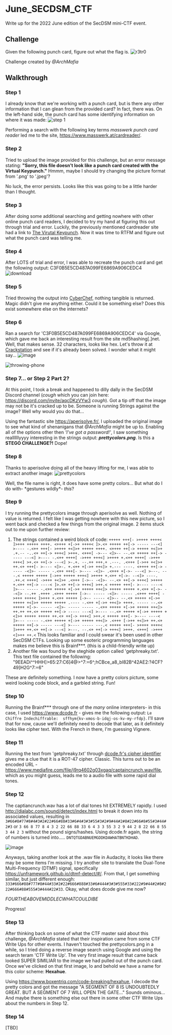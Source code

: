 # June_SECDSM_CTF
Write up for the 2022 June edition of the SecDSM mini-CTF event.

## Challenge
Given the following punch card, figure out what the flag is.
![r3tr0](https://user-images.githubusercontent.com/101227395/171697595-24b3c275-aeab-4c5c-a21f-910c9af463df.jpg)

Challenge created by _@ArchMafia_

## Walkthrough
### Step 1
I already know that we're working with a punch card, but is there any other information that I can glean from the provided card?  In fact, there was.  On the left-hand side, the punch card has some identifying information on where it was made:
![step 1](https://user-images.githubusercontent.com/101227395/171699951-93de0fe3-a316-48c6-a7dc-f229e0f8b30d.jpg)

Performing a search with the following key terms _masswerk punch card reader_ led me to the site, https://www.masswerk.at/cardreader/.

### Step 2
Tried to upload the image provided for this challenge, but an error message stating: **"Sorry, this file doesn't look like a punch card created with the Virtual Keypunch."**  Hmmm, maybe I should try changing the picture format from '.png' to '.jpeg'?

No luck, the error persists.  Looks like this was going to be a little harder than I thought.

### Step 3
After doing some additional searching and getting nowhere with other online punch card readers, I decided to try my hand at figuring this out through trial and error.  Luckily, the previously mentioned cardreader site had a link to [The Virutal Keypunch](https://www.masswerk.at/keypunch/).  Now it was time to RTFM and figure out what the punch card was telling me.

### Step 4
After LOTS of trial and error, I was able to recreate the punch card and get the following output: C3F0B5E5CD487A099FE6869A906CEDC4
![download](https://user-images.githubusercontent.com/101227395/171728556-7f74e9ca-2d96-4295-a8ff-9959383be645.png)


### Step 5
Tried throwing the output into [CyberChef](https://gchq.github.io/CyberChef/), nothing tangible is returned.  Magic didn't give me anything either.  Could it be something else?  Does this exist somewhere else on the internets?

### Step 6
Ran a search for 'C3F0B5E5CD487A099FE6869A906CEDC4' via Google, which gave me back an interesting result from the site md5hashing[.]net.  Well, that makes sense.  32 characters, looks like hex.  Let's throw it at [Crackstation](https://crackstation.net/) and see if it's already been solved.  I wonder what it might say...
![image](https://user-images.githubusercontent.com/101227395/171735964-fcbdcfbc-20ff-4953-a74e-d32abb1b2a14.png)

![throwing-phone](https://user-images.githubusercontent.com/101227395/171748159-024d93c3-1351-48e7-b8c1-f9892eff376a.gif)


### Step 7... or Step 2 Part 2?
At this point, I took a break and happened to dilly dally in the SecDSM Discord channel (*cough* which you can join here: https://discord.com/invite/aqcDKzVYw3 *cough*).  Got a tip off that the image may not be it's cracked up to be.  Someone is running Strings against the image?  Well why would you do that...

Using the fantastic site https://aperisolve.fr/, I uploaded the original image to see what kind of shenanigans that _@ArchMafia_ might be up to.  Enabling all of the options other then *'I've got a password!'*, I saw something reallllllyyyy interesting in the strings output: ***prettycolors.png***.  Is this a **STEGO CHALLENGE?!**  Dope!

### Step 8
Thanks to aperisolve doing all of the heavy lifting for me, I was able to extract another image:
![prettycolors](https://user-images.githubusercontent.com/101227395/171733832-0891aece-99b6-4a86-a27c-8c8378cfeceb.png)

Well, the file name is right, it does have some pretty colors...  But what do I do with- \*gestures wildly\*- *this*?  

### Step 9
I try running the prettycolors image through aperisolve as well.  Nothing of value is returned.  I felt like I was getting nowhere with this new picture, so I went back and checked a few things from the original image.  2 items stuck out to me upon further review:

1) The strings contained a weird block of code: 
`+++++ +++[- >++++ ++++< ]>+++ +++++ ++++. <++++ +[->+ ++++< ]>.<+ +++++
++[-> ----- ---<] >---- -.<++ +++[- >++++ +<]>+ +++++ ++++. <++++ ++[->
+++++ +<]>+ .+.-- -..<+ ++[-> +++<] >+++. <+++[ ->--- <]>-- --.<+ +++++
++[-> ----- ---<] >---- -.<++ ++++[ ->+++ +++<] >++++ +.<++ ++++[ ->+++
+++<] >+.<+ ++[-> ---<] >-.+. --.++ +++.+ .---. .<+++ [->++ +<]>+ ++.<+
+++[- >---- <]>-. +.<++ +[->+ ++<]> +.--- ----. <++++ ++[-> ----- -<]>-
----- -.<++ +++[- >---- -<]>- .<+++ +[->- ---<] >---. ---.< +++++ +++++
[->++ +++++ +++<] >++++ +.<++ +[->- --<]> ----. .++.< ++++[ ->+++ +<]>+
.<+++ [->-- -<]>- --.<+ ++[-> +++<] >++++ +.<++ ++[-> ----< ]>.<+ ++[->
+++<] >++.< +++++ +++[- >---- ----< ]>--- ----- -.<++ +++++ +[->+ +++++
++<]> +++++ +++++ +.<++ +[->- --<]> --.++ .++++ .<+++ +++++ [->-- -----
-<]>- ----- .<+++ ++++[ ->+++ ++++< ]>+++ +.<++ +++++ [->-- ----- <]>--
--.<+ +++++ +[->+ +++++ +<]>+ +++++ +++++ .---- -.<++ +[->+ ++<]> ++++.
----- --.<+ +++++ +[->- ----- -<]>- ----- ----- -.<++ +++++ +[->+ +++++
++<]> ++.++ ++.<+ +++++ ++[-> ----- ---<] >---- --.<+ +++++ +[->+ +++++
+<]>+ +++++ +++++ ++.<+ ++[-> +++<] >++.< +++++ +++[- >---- ----< ]>---
----- -.<++ +++++ +[->+ +++++ ++<]> .<+++ [->++ +<]>+ ++.<+ +++++ ++[->
----- ---<] >---- ----- ---.< +++++ +++[- >++++ ++++< ]>+++ ++.<+ ++[->
---<] >---. --.<+ ++[-> +++<] >+++. <+++[ ->+++ <]>++ ++.<`
This looks familiar and I could swear it's been used in other SecDSM CTFs.  Looking up some esoteric programming languages makes me believe this is Brainf***.  (this is a child-friendly write up)
2) Another file was found by the steghide option called 'getphreaky.txt'.  This text file contained the following: "9EEADi^^HHH]>65:27:C6]4@>^7:=6^;hCBce_a8_bI82B^42AE2:?4CF?49]H2G^7:=6"

These are definitely something.  I now have a pretty colors picture, some weird looking code block, and a garbled string.  Fun!

### Step 10
Running the Brainf*** through one of the *many* online interpreters- in this case, I used https://www.dcode.fr - gives me the following output: `Le Chiffre Indechiffrable: 
sffhym{kv-xmos-b-idqj-os-kv-my-rfdp}`.  I'll save that for now, cause we'll definitely need to decode that later, as it definitely looks like cipher text.  With the French in there, I'm guessing Vignere.  

### Step 11
Running the text from 'getphreaky.txt' through [dcode.fr's cipher identifier](https://www.dcode.fr/cipher-identifier) gives me a clue that it is a ROT-47 cipher.  Classic.  This turns out to be an encoded URL - https://www.mediafire.com/file/j9rq4602g03xgaq/captaincrunch.wav/file, which as you might guess, leads me to a audio file with some rapid dial tones.  

### Step 12
The captiancrunch.wav has a lot of dial tones hit EXTREMELY rapidly.  I used http://dialabc.com/sound/detect/index.html to break it down into its associated values, resulting in `3#66#8#77#8#4#3#2#22#66#88#33#6#4#3#3#55#3#2#9#44#2#8#22#66#8#55#3#44#2#3` or `3 66 8 77 8 4 3 2 22 66 88 33 6 4 3 3 55 3 2 9 44 2 8 22 66 8 55 3 44 2 3` without the pound signs/hashes.  Using dcode.fr again, the string of numbers is turned into..... `DNTQTGDABNUEMGDDKDAWHATBNTKDHAD`.

![image](https://user-images.githubusercontent.com/101227395/171784657-13568455-142e-4df6-bc16-84b51c23a5d7.png)

Anyways, taking another look at the .wav file in Audacity, it looks like there may be some items I'm missing.  I try another site to translate the Dual-Tone Multi-Frequency (DTMF) signal, specifically https://unframework.github.io/dtmf-detect/#/.  From that, I get something similar, but just different enough:  `333#666#88#777#8#44#33#2#22#666#888#33#6#444#3#3#555#33#222#9#44#2#8#222#666#88#555#3#444#22#33`.  Okay, what does dcode give me now?

*FOURTHEABOVEMIDDLECWHATCOULDIBE*

Progress!

### Step 13
After thinking back on some of what the CTF master said about this challenge, _@ArchMafia_ stated that their inspiration came from some CTF Write Ups for other events.  I haven't touched the prettycolors.png in a while, so I tried doing a reverse image search using Google and using the search teram 'CTF Write Up'.  The very first image result that came back looked SUPER SIMILIAR to the image we had pulled out of the punch card.  Once we've clicked on that first image, lo and behold we have a name for this color scheme: **Hexahue**.

Using https://www.boxentriq.com/code-breaking/hexahue, I decode the pretty colors and got the message "A SEGMENT OF 8 IS UNDOUBTEDLY GREAT.  BUT A SEGMENT OF 7 WILL OPEN THE GATE..."   Sounds ominous...  And maybe there is something else out there in some other CTF Write Ups about the numbers in Step 12.

### Step 14

[TBD]
